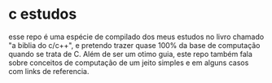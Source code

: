 # c  estudos

esse repo é uma espécie de compilado dos meus estudos no livro chamado "a biblia do c/c++", e pretendo trazer quase 100% da base de computação quando se trata de C. Além de ser um otimo guia, este repo também fala sobre conceitos de computação de um jeito simples e em alguns casos com links de referencia.
